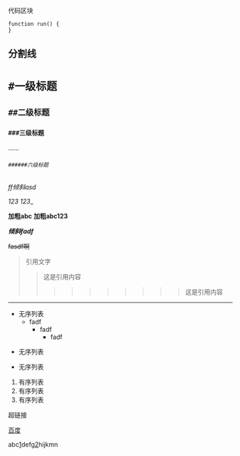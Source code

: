 代码区块

    function run() {
    }

分割线
---------------------

# `#一级标题`
## `##二级标题`
### `###三级标题`
......
###### `######六级标题`


*ff倾斜asd*

_123_
_123__

**加粗abc**
<b>加粗abc123</b>

***倾斜fadf***

~~fasdf啊~~

>引用文字
>>这是引用内容
>>>>>>>>>>这是引用内容

----



* 无序列表
   * fadf
      * fadf
         * fadf
+ 无序列表
- 无序列表

1. 有序列表
2. 有序列表
3. 有序列表


超链接

[百度](http://www.baidu.com)

abc[1]defg[2]hijkmn

[1]:http://www.baidu.com/ "百度"
[2]:http://www.sina.com.cn/ "新浪"